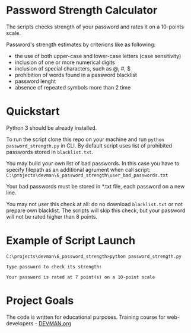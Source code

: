 # Password Strength Calculator

The scripts checks strength of your password and rates it on a 10-points scale.

Password's strength estimates by criterions like as following:
- the use of both upper-case and lower-case letters (case sensitivity)
- inclusion of one or more numerical digits
- inclusion of special characters, such as @, #, $
- prohibition of words found in a password blacklist
- password lenght
- absence of repeated symbols more than 2 time

# Quickstart

Python 3 should be already installed.

To run the script clone this repo on your machine and run ```python password_strength.py``` in CLI.
By default script uses list of prohibited passwords stored in ```blacklist.txt```.

You may build your own list of bad passwords. In this case you have to specify filepath as an additional agrument when call script:
```C:\projects\devman\6_password_strength\user_bad_passwords.txt```

Your bad passwords must be stored in *.txt file, each password on a new line.

You may not user this check at all: do no download ```blacklist.txt``` or not prepare own blacklist. The scripts will skip this check,
but your password will not be rated higher than 8 points.

# Example of Script Launch

```
C:\projects\devman\6_password_strength>python password_strength.py

Type password to check its strength:

Your password is rated at 7 point(s) on a 10-point scale

```

# Project Goals

The code is written for educational purposes. Training course for web-developers - [DEVMAN.org](https://devman.org)
